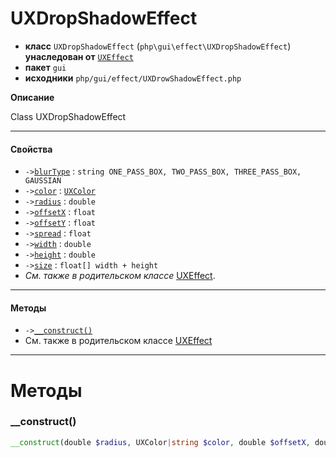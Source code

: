 # UXDropShadowEffect

- **класс** `UXDropShadowEffect` (`php\gui\effect\UXDropShadowEffect`) **унаследован от** [`UXEffect`](https://github.com/jphp-group/jphp-gui-ext/blob/master/jphp-gui-ext/api-docs/classes/php/gui/effect/UXEffect.ru.md)
- **пакет** `gui`
- **исходники** `php/gui/effect/UXDrowShadowEffect.php`

**Описание**

Class UXDropShadowEffect

---

#### Свойства

- `->`[`blurType`](#prop-blurtype) : `string ONE_PASS_BOX, TWO_PASS_BOX, THREE_PASS_BOX, GAUSSIAN`
- `->`[`color`](#prop-color) : [`UXColor`](https://github.com/jphp-group/jphp-gui-ext/blob/master/jphp-gui-ext/api-docs/classes/php/gui/paint/UXColor.ru.md)
- `->`[`radius`](#prop-radius) : `double`
- `->`[`offsetX`](#prop-offsetx) : `float`
- `->`[`offsetY`](#prop-offsety) : `float`
- `->`[`spread`](#prop-spread) : `float`
- `->`[`width`](#prop-width) : `double`
- `->`[`height`](#prop-height) : `double`
- `->`[`size`](#prop-size) : `float[] width + height`
- *См. также в родительском классе* [UXEffect](https://github.com/jphp-group/jphp-gui-ext/blob/master/jphp-gui-ext/api-docs/classes/php/gui/effect/UXEffect.ru.md).

---

#### Методы

- `->`[`__construct()`](#method-__construct)
- См. также в родительском классе [UXEffect](https://github.com/jphp-group/jphp-gui-ext/blob/master/jphp-gui-ext/api-docs/classes/php/gui/effect/UXEffect.ru.md)

---
# Методы

<a name="method-__construct"></a>

### __construct()
```php
__construct(double $radius, UXColor|string $color, double $offsetX, double $offsetY): void
```